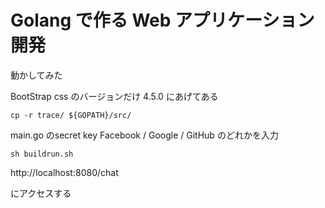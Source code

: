 # Golang で作る Web アプリケーション開発

動かしてみた

BootStrap css のバージョンだけ 4.5.0 にあげてある

```
cp -r trace/ ${GOPATH}/src/
```

main.go のsecret key Facebook / Google / GitHub のどれかを入力

```
sh buildrun.sh
```

http://localhost:8080/chat

にアクセスする
